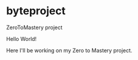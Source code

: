 # byteproject
ZeroToMastery project

Hello World!

Here I'll be working on my Zero to Mastery project.
